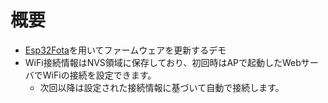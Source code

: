 # 概要
- [Esp32Fota](https://github.com/chrisjoyce911/esp32FOTA)を用いてファームウェアを更新するデモ
- WiFi接続情報はNVS領域に保存しており、初回時はAPで起動したWebサーバでWiFiの接続を設定できます。
  - 次回以降は設定された接続情報に基づいて自動で接続します。
